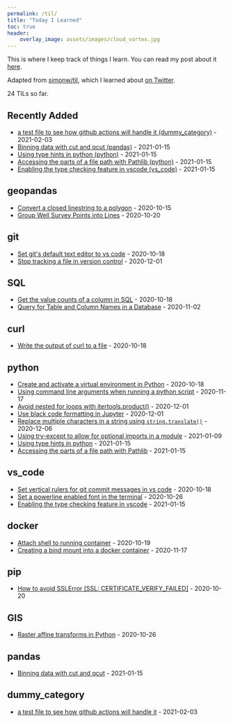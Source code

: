 ```yaml
---
permalink: /til/
title: "Today I Learned"
toc: true
header:
    overlay_image: assets/images/cloud_vortex.jpg
---
```




This is where I keep track of things I learn. You can read my post about it [here]('/blog/til').

Adapted from [simonw/til](https://github.com/simonw/til), which I learned about [on Twitter](https://twitter.com/vboykis/status/1312024421964578822?s=20).

<!-- count starts -->24<!-- count ends --> TILs so far.

<!-- index starts -->
## Recently Added

* [a test file to see how github actions will handle it (dummy_category)](/til/dummy_category/dummy) - 2021-02-03
* [Binning data with cut and qcut (pandas)](/til/pandas/binning-data) - 2021-01-15
* [Using type hints in python (python)](/til/python/type-hinting) - 2021-01-15
* [Accessing the parts of a file path with Pathlib (python)](/til/python/path-parts-in-pathlib) - 2021-01-15
* [Enabling the type checking feature in vscode (vs_code)](/til/vs_code/pylance-type-checking) - 2021-01-15
## geopandas

* [Convert a closed linestring to a polygon](/til/geopandas/close-linestring-polygon) - 2020-10-15
* [Group Well Survey Points into Lines](/til/geopandas/group-points-to-lines) - 2020-10-20

## git

* [Set git's default text editor to vs code](/til/git/set-default-editor) - 2020-10-18
* [Stop tracking a file in version control](/til/git/remove-file-from-tracking) - 2020-12-01

## SQL

* [Get the value counts of a column in SQL](/til/SQL/value-counts-of-a-column) - 2020-10-18
* [Query for Table and Column Names in a Database](/til/SQL/query-tables-and-columns) - 2020-11-02

## curl

* [Write the output of curl to a file](/til/curl/curl-write-to-file) - 2020-10-18

## python

* [Create and activate a virtual environment in Python](/til/python/create-and-activate-venv) - 2020-10-18
* [Using command line arguments when running a python script](/til/python/python-comand-line-arguments) - 2020-11-17
* [Avoid nested for loops with itertools.product()](/til/python/itertools-product) - 2020-12-01
* [Use black code formatting in Jupyter](/til/python/black-code-formatting-in-jupyter) - 2020-12-01
* [Replace multiple characters in a string using `string.translate()`](/til/python/string-translate) - 2020-12-06
* [Using try-except to allow for optional imports in a module](/til/python/optional-imports) - 2021-01-09
* [Using type hints in python](/til/python/type-hinting) - 2021-01-15
* [Accessing the parts of a file path with Pathlib](/til/python/path-parts-in-pathlib) - 2021-01-15

## vs_code

* [Set vertical rulers for git commit messages in vs code](/til/vs_code/vertical-rulers-for-git-commit-messages) - 2020-10-18
* [Set a powerline enabled font in the terminal](/til/vs_code/powerline-font-terminal) - 2020-10-26
* [Enabling the type checking feature in vscode](/til/vs_code/pylance-type-checking) - 2021-01-15

## docker

* [Attach shell to running container](/til/docker/attach-shell-to-running-container) - 2020-10-19
* [Creating a bind mount into a docker container](/til/docker/bind-mounts) - 2020-11-17

## pip

* [How to avoid SSLError [SSL: CERTIFICATE_VERIFY_FAILED]](/til/pip/SSL-verify) - 2020-10-20

## GIS

* [Raster affine transforms in Python](/til/GIS/raster-affine-transforms) - 2020-10-26

## pandas

* [Binning data with cut and qcut](/til/pandas/binning-data) - 2021-01-15

## dummy_category

* [a test file to see how github actions will handle it](/til/dummy_category/dummy) - 2021-02-03
<!-- index ends -->
